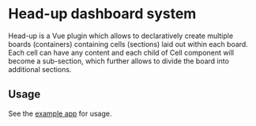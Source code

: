 # Head-up dashboard system

Head-up is a Vue plugin which allows to declaratively create multiple boards (containers) containing
cells (sections) laid out within each board. Each cell can have any content and each child of Cell component
will become a sub-section, which further allows to divide the board into additional sections.

## Usage

See the [example app](./packages/example) for usage.
